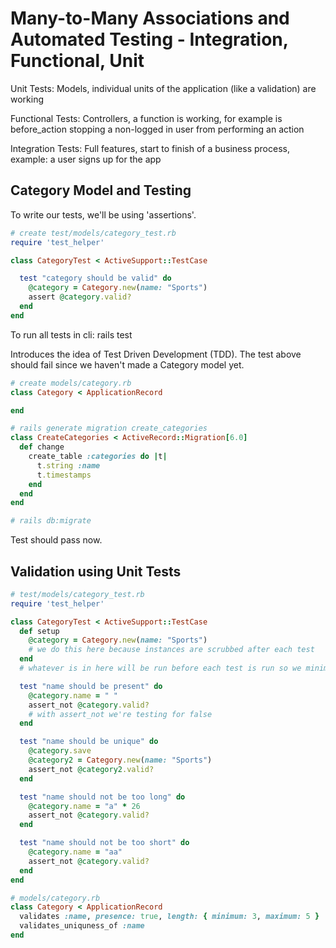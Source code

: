 # Many-to-Many Associations and Automated Testing - Integration, Functional, Unit

Unit Tests: Models, individual units of the application (like a validation) are working

Functional Tests: Controllers, a function is working, for example is before_action stopping a non-logged in user from performing an action

Integration Tests: Full features, start to finish of a business process, example: a user signs up for the app

## Category Model and Testing

To write our tests, we'll be using 'assertions'.

```ruby
# create test/models/category_test.rb
require 'test_helper'

class CategoryTest < ActiveSupport::TestCase

  test "category should be valid" do
    @category = Category.new(name: "Sports")
    assert @category.valid?
  end
end
```
To run all tests in cli: rails test

Introduces the idea of Test Driven Development (TDD). The test above should fail since we haven't made a Category model yet.

```ruby
# create models/category.rb
class Category < ApplicationRecord

end

# rails generate migration create_categories
class CreateCategories < ActiveRecord::Migration[6.0]
  def change
    create_table :categories do |t|
      t.string :name
      t.timestamps
    end
  end
end

# rails db:migrate
```
Test should pass now.


## Validation using Unit Tests

```ruby
# test/models/category_test.rb
require 'test_helper'

class CategoryTest < ActiveSupport::TestCase
  def setup
    @category = Category.new(name: "Sports")
    # we do this here because instances are scrubbed after each test
  end
  # whatever is in here will be run before each test is run so we minimize repetition

  test "name should be present" do
    @category.name = " "
    assert_not @category.valid?
    # with assert_not we're testing for false
  end

  test "name should be unique" do
    @category.save
    @category2 = Category.new(name: "Sports")
    assert_not @category2.valid?
  end

  test "name should not be too long" do
    @category.name = "a" * 26
    assert_not @category.valid?
  end

  test "name should not be too short" do
    @category.name = "aa"
    assert_not @category.valid?
  end
end

# models/category.rb
class Category < ApplicationRecord
  validates :name, presence: true, length: { minimum: 3, maximum: 5 }
  validates_uniquness_of :name
end
```



































